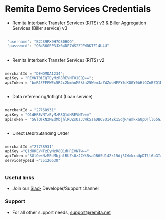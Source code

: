 # Remita Demo Services Credentials

* Remita Interbank Transfer Services (RITS) v3  & Biller Aggregation Services (Biller service) v3  
```java

 "username": "B2CS9PX9H7Q80HOQ",
 "password": "Q8N86GPP3JX64DE7WS2ZJFWDKTE14U4U"
	
```

* Remita Interbank Transfer Services (RITS) v2
```java

merchantId = "DEMOMDA1234";
apiKey = "REVNT01EQTEyMzR8REVNT01EQQ==";
apiToken = "bmR1ZFFFWEx5R2c2NmhnMEk5a25WenJaZWZwbHFFYldKOGY0bHlGZnBZQ1N5WEpXU2Y1dGt3PT0=";
	
```

* Data referencing/Inflight (Loan service) 
```java

merchantId = "27768931"
apiKey = "Q1dHREVNTzEyMzR8Q1dHREVNTw=="
apiToken = "SGlQekNzMEdMbjhlRUZsUzJCWk5saDB6SU14Zk15djR4WmkxaUpDTll6bGIxRCs4UkVvaGhnPT0="
	
```

* Direct Debit/Standing Order 
```java

merchantId ="27768931"
apiKey ="Q1dHREVNTzEyMzR8Q1dHREVNTw=="
apiToken ="SGlQekNzMEdMbjhlRUZsUzJCWk5saDB6SU14Zk15djR4WmkxaUpDTll6bGIxRCs4UkVvaGhnPT0="
serviceTypeId ="35126630"
	
```


### Useful links
* Join our [Slack](http://bit.ly/RemitaDevSlack) Developer/Support channel
    
### Support
- For all other support needs, support@remita.net

